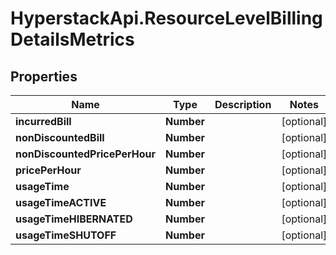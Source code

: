 # HyperstackApi.ResourceLevelBillingDetailsMetrics

## Properties

Name | Type | Description | Notes
------------ | ------------- | ------------- | -------------
**incurredBill** | **Number** |  | [optional] 
**nonDiscountedBill** | **Number** |  | [optional] 
**nonDiscountedPricePerHour** | **Number** |  | [optional] 
**pricePerHour** | **Number** |  | [optional] 
**usageTime** | **Number** |  | [optional] 
**usageTimeACTIVE** | **Number** |  | [optional] 
**usageTimeHIBERNATED** | **Number** |  | [optional] 
**usageTimeSHUTOFF** | **Number** |  | [optional] 


